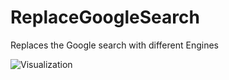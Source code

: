 # ReplaceGoogleSearch

Replaces the Google search with different Engines

![Visualization](https://github.com/Vendicated/Roflcord/assets/61953774/8b8158d2-0407-4d7b-9dff-a8b9bdc1a122)
